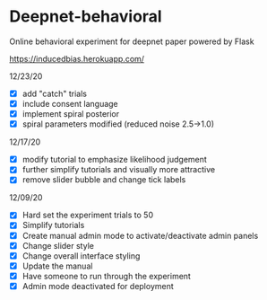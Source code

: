 # Deepnet-behavioral
Online behavioral experiment for deepnet paper powered by Flask

https://inducedbias.herokuapp.com/

<!-- TODO: -->

12/23/20 <br>
- [x] add "catch" trials
- [x] include consent language
- [x] implement spiral posterior
- [x] spiral parameters modified (reduced noise 2.5->1.0)

12/17/20 <br>
- [x] modify tutorial to emphasize likelihood judgement
- [x] further simplify tutorials and visually more attractive
- [x] remove slider bubble and change tick labels

12/09/20 <br>
- [x] Hard set the experiment trials to 50
- [x] Simplify tutorials
- [x] Create manual admin mode to activate/deactivate admin panels
- [x] Change slider style
- [x] Change overall interface styling
- [x] Update the manual
- [x] Have someone to run through the experiment
- [x] Admin mode deactivated for deployment